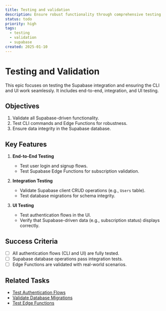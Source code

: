 ```yaml
---
title: Testing and validation
description: Ensure robust functionality through comprehensive testing.
status: todo
priority: high
tags:
  - testing
  - validation
  - supabase
created: 2025-01-10
---
```


# Testing and Validation

This epic focuses on testing the Supabase integration and ensuring the CLI and UI work seamlessly. It includes end-to-end, integration, and UI testing.

## Objectives

1. Validate all Supabase-driven functionality.
2. Test CLI commands and Edge Functions for robustness.
3. Ensure data integrity in the Supabase database.

## Key Features

1. **End-to-End Testing**
   - Test user login and signup flows.
   - Test Supabase Edge Functions for subscription validation.

2. **Integration Testing**
   - Validate Supabase client CRUD operations (e.g., `Users` table).
   - Test database migrations for schema integrity.

3. **UI Testing**
   - Test authentication flows in the UI.
   - Verify that Supabase-driven data (e.g., subscription status) displays correctly.

## Success Criteria

- [ ] All authentication flows (CLI and UI) are fully tested.
- [ ] Supabase database operations pass integration tests.
- [ ] Edge Functions are validated with real-world scenarios.

## Related Tasks

- [Test Authentication Flows](/tasks/test-authentication-flows.md)
- [Validate Database Migrations](/tasks/validate-database-migrations.md)
- [Test Edge Functions](/tasks/test-edge-functions.md)
